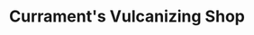 ---
title: "Currament's Vulcanizing Shop"
url: /pagudpud/curraments-vulcanizing-shop/
shop: Allgemein
---